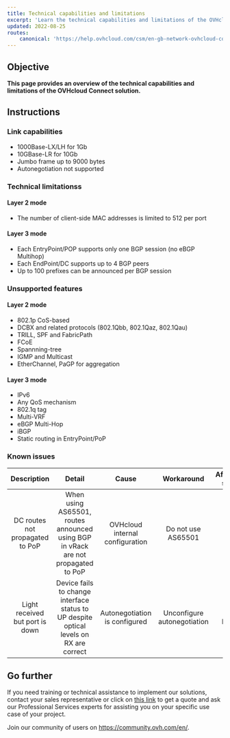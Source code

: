 ```yaml
---
title: Technical capabilities and limitations
excerpt: 'Learn the technical capabilities and limitations of the OVHcloud Connect solution'
updated: 2022-08-25
routes:
    canonical: 'https://help.ovhcloud.com/csm/en-gb-network-ovhcloud-connect-limits?id=kb_article_view&sysparm_article=KB0045259'
---
```


## Objective

**This page provides an overview of the technical capabilities and limitations of the OVHcloud Connect solution.**

## Instructions

### Link capabilities

- 1000Base-LX/LH for 1Gb
- 10GBase-LR for 10Gb
- Jumbo frame up to 9000 bytes
- Autonegotiation not supported

### Technical limitationss

#### Layer 2 mode

- The number of client-side MAC addresses is limited to 512 per port

#### Layer 3 mode

- Each EntryPoint/POP supports only one BGP session (no eBGP Multihop)
- Each EndPoint/DC supports up to 4 BGP peers
- Up to 100 prefixes can be announced per BGP session

### Unsupported features

#### Layer 2 mode

- 802.1p CoS-based
- DCBX and related protocols (802.1Qbb, 802.1Qaz, 802.1Qau)
- TRILL, SPF and FabricPath
- FCoE
- Spannning-tree
- IGMP and Multicast
- EtherChannel, PaGP for aggregation

#### Layer 3 mode

- IPv6
- Any QoS mechanism
- 802.1q tag
- Multi-VRF
- eBGP Multi-Hop
- iBGP
- Static routing in EntryPoint/PoP

### Known issues

| Description | Detail | Cause | Workaround | Affected sites |
|:-----:|:------:|:-----:|:----------:|:--------------:|
| DC routes not propagated to PoP | When using AS65501, routes announced using BGP in vRack are not propagated to PoP | OVHcloud internal configuration | Do not use AS65501 | ALL |
| Light received but port is down | Device fails to change interface status to UP despite optical levels on RX are correct | Autonegotiation is configured | Unconfigure autonegotiation | ALL PoPs |

## Go further

If you need training or technical assistance to implement our solutions, contact your sales representative or click on [this link](https://www.ovhcloud.com/it/professional-services/) to get a quote and ask our Professional Services experts for assisting you on your specific use case of your project.

Join our community of users on <https://community.ovh.com/en/>.
